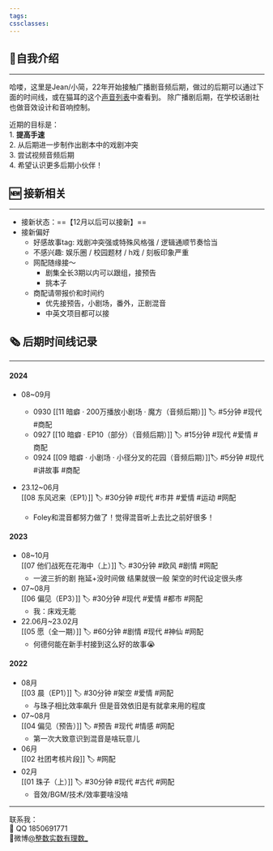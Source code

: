 ```yaml
---
tags: 
cssclasses:
---
```


## 👋自我介绍 
--- 
哈喽，这里是Jean/小简，22年开始接触广播剧音频后期，做过的后期可以通过下面的时间线，或在猫耳的这个[声音列表](https://www.missevan.com/albuminfo/8703196)中查看到。 除广播剧后期，在学校话剧社也做音效设计和音响控制。

近期的目标是： <br>
	1. **提高手速** <br>
	2. 从后期进一步制作出剧本中的戏剧冲突<br>
	3. 尝试视频音频后期<br>
	4. 希望认识更多后期小伙伴！<br>

## 🆕 接新相关
---
- 接新状态：==【12月以后可以接新】==
- 接新偏好
	- 好感故事tag: 戏剧冲突强或特殊风格强  / 逻辑通顺节奏恰当
	- 不感兴趣: 娱乐圈 / 校园题材 / h戏 / 刻板印象严重 
	- 网配随缘接～
		- 剧集全长3期以内可以跟组，接预告
		- 挑本子
	- 商配请带报价和时间约
		- 优先接预告，小剧场，番外，正剧混音
		- 中英文项目都可以接

## 🗞 后期时间线记录
---
#### 2024
- 08~09月 <br>
	- 0930 [[11 暗癖 · 200万播放小剧场 · 魔方（音频后期）]] 🏷️  #5分钟 #现代 #商配
	- 0927 [[10 暗癖 · EP10（部分）（音频后期）]] 🏷️  #15分钟 #现代 #爱情 #商配
	- 0924 [[09 暗癖 · 小剧场 · 小径分叉的花园（音频后期）]]🏷️    #5分钟 #现代 #讲故事 #商配 
	
- 23.12~06月 <br>
	[[08 东风迟来（EP1）]] 🏷️  #30分钟 #现代 #市井 #爱情 #运动 #网配
	- Foley和混音都努力做了！觉得混音听上去比之前好很多！
#### 2023
- 08~10月<br>
	[[07 他们战死在花海中（上）]] 🏷️  #30分钟 #欧风 #剧情 #网配
	- 一波三折的剧 拖延+没时间做 结果就很一般 架空的时代设定很头疼
- 07~08月<br>
	[[06 偏见（EP3）]] 🏷️   #30分钟 #现代 #爱情 #都市 #网配 
	- 我：床戏无能
- 22.06月~23.02月<br>
	[[05 愿（全一期）]] 🏷️  #60分钟 #剧情 #现代 #神仙 #网配
	- 何德何能在新手村接到这么好的故事😭
#### 2022
- 08月<br>
	[[03 晨（EP1）]] 🏷️  #30分钟 #架空 #爱情 #网配
	- 与珠子相比效率飙升 但是音效依旧是有就拿来用的程度 
- 07~08月<br>
	[[04 偏见（预告）]] 🏷️  #预告 #现代 #情感 #网配
	- 第一次大致意识到混音是啥玩意儿
-  06月<br>
	[[02 社团考核片段]] 🏷️  #网配
- 02月<br>
	[[01 珠子（上）]] 🏷️  #30分钟 #现代 #古代 #网配
	- 音效/BGM/技术/效率要啥没啥

---
联系我：<br>
🐧 QQ 1850691771<br>
🧣微博[@整数实数有理数_](https://weibo.com/3707193433)<br>